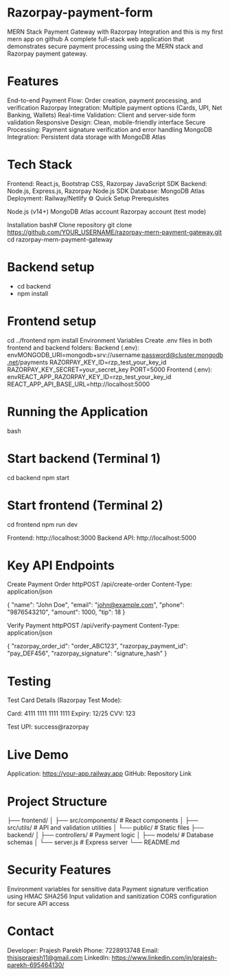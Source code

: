 # Razorpay-payment-form
MERN Stack Payment Gateway with Razorpay Integration and this is my first mern app on github
A complete full-stack web application that demonstrates secure payment processing using the MERN stack and Razorpay payment gateway.

# Features

End-to-end Payment Flow: Order creation, payment processing, and verification
Razorpay Integration: Multiple payment options (Cards, UPI, Net Banking, Wallets)
Real-time Validation: Client and server-side form validation
Responsive Design: Clean, mobile-friendly interface
Secure Processing: Payment signature verification and error handling
MongoDB Integration: Persistent data storage with MongoDB Atlas

# Tech Stack
Frontend: React.js, Bootstrap CSS, Razorpay JavaScript SDK
Backend: Node.js, Express.js, Razorpay Node.js SDK
Database: MongoDB Atlas
Deployment: Railway/Netlify
⚙️ Quick Setup
Prerequisites

Node.js (v14+)
MongoDB Atlas account
Razorpay account (test mode)

Installation
bash# Clone repository
git clone https://github.com/YOUR_USERNAME/razorpay-mern-payment-gateway.git
cd razorpay-mern-payment-gateway

# Backend setup
- cd backend  
- npm install

# Frontend setup
cd ../frontend
npm install
Environment Variables
Create .env files in both frontend and backend folders:
Backend (.env):
envMONGODB_URI=mongodb+srv://username:password@cluster.mongodb.net/payments
RAZORPAY_KEY_ID=rzp_test_your_key_id
RAZORPAY_KEY_SECRET=your_secret_key
PORT=5000
Frontend (.env):
envREACT_APP_RAZORPAY_KEY_ID=rzp_test_your_key_id
REACT_APP_API_BASE_URL=http://localhost:5000

# Running the Application
bash 

# Start backend (Terminal 1)
cd backend
npm start

# Start frontend (Terminal 2)
cd frontend
npm run dev

Frontend: http://localhost:3000
Backend API: http://localhost:5000

# Key API Endpoints
Create Payment Order
httpPOST /api/create-order
Content-Type: application/json

{
  "name": "John Doe",
  "email": "john@example.com", 
  "phone": "9876543210",
  "amount": 1000,
  "tip": 18
}

Verify Payment
httpPOST /api/verify-payment
Content-Type: application/json

{
  "razorpay_order_id": "order_ABC123",
  "razorpay_payment_id": "pay_DEF456", 
  "razorpay_signature": "signature_hash"
}

# Testing
Test Card Details (Razorpay Test Mode):

Card: 4111 1111 1111 1111
Expiry: 12/25
CVV: 123

Test UPI: success@razorpay

# Live Demo

Application: https://your-app.railway.app
GitHub: Repository Link

# Project Structure
├── frontend/
│   ├── src/components/    # React components
│   ├── src/utils/         # API and validation utilities
│   └── public/            # Static files
├── backend/
│   ├── controllers/       # Payment logic
│   ├── models/           # Database schemas
│   └── server.js         # Express server
└── README.md

# Security Features

Environment variables for sensitive data
Payment signature verification using HMAC SHA256
Input validation and sanitization
CORS configuration for secure API access

# Contact
Developer: Prajesh Parekh
Phone: 7228913748
Email: thisisprajesh11@gmail.com
LinkedIn: https://www.linkedin.com/in/prajesh-parekh-695464130/
